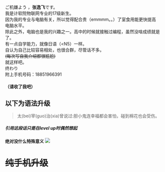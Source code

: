 ご机嫌よう ，**张逸飞**です。  
我是计软院物联网专业的17级新生。  
因为我的专业与电脑有关，所以觉得配合贵（emmmm。。）了室食用能更快提高电脑水平。  
除此之外，电脑也是我的兴趣之一。高中的时候就接触过编程，虽然没啥成绩就是了。  
有一点自学能力，就像日语（<N5）一样。  
自认为自己比较容易相处，也很合群，尽管话不多。  
~~(每次写自我介绍都很尴尬)~~  
就这样吧。  
终わり  
附上手机号码：18851966391  
#### （请收了我吧）


## **以下为语法升级**
>太(bei)宰(guo)治(xia)曾说过:胆小鬼连幸福都会害怕，碰到棉花也会受伤。


##### 引用这段话只是在***level up***时偶然想起
**绝对没什么特殊意义**
![](https://timgsa.baidu.com/timg?image&quality=80&size=b9999_10000&sec=1508078331643&di=d41d8cd98f00b204e9800998ecf8427e&imgtype=0&src=http%3A%2F%2Fd.hiphotos.baidu.com%2Fzhidao%2Fpic%2Fitem%2F9e3df8dcd100baa1f60bf4c44410b912c8fc2ead.jpg)



# ~~纯手机升级~~
